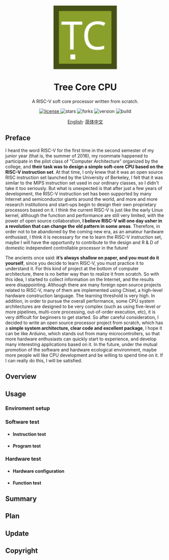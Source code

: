 <p align="center">
    <img width="200px" src="./.images/tree_core_logo.svg" align="center" alt="Tree Core CPU" />
    <h1 align="center">Tree Core CPU</h1>
    <p align="center">A RISC-V soft core processor written from scratch.</p>
</p>
<p align="center">
    <a href="./LICENSE">
        <img alt="license" src="https://img.shields.io/github/license/microdynamics-cpu/tree_core_cpu.svg" />
    </a>
    <img alt="stars" src="https://img.shields.io/github/stars/microdynamics-cpu/tree_core_cpu.svg" />
    <img alt="forks" src="https://img.shields.io/github/forks/microdynamics-cpu/tree_core_cpu.svg" />
    <img alt="version" src="https://img.shields.io/badge/version-1.0.0-FF69B4.svg" />
    <img alt="build" src="https://travis-ci.org/microdynamics-cpu/tree_core_cpu.svg?branch=main" />
</p>

<p align="center">
    <a href="./README.md">English</a>·
    <a href="./README_zh-CN.md">简体中文</a>
</p>

## Preface

I heard the word RISC-V for the first time in the second semester of my junior year (that is, the summer of 2016), my roommate happened to participate in the pilot class of "Computer Architecture" organized by the college, and **their task was to design a simple soft-core CPU based on the RISC-V instruction set**. At that time, I only knew that it was an open source RISC instruction set launched by the University of Berkeley, I felt that it was similar to the MIPS instruction set used in our ordinary classes, so I didn't take it too seriously. But what is unexpected is that after just a few years of development, the RISC-V instruction set has been supported by many Internet and semiconductor giants around the world, and more and more research institutions and start-ups begin to design their own proprietary processors based on it. I think the current RISC-V is just like the early Linux kernel, although the function and performance are still very limited, with the power of open source collaboration, **I believe RISC-V will one day usher in a revolution that can change the old pattern in some areas**. Therefore, in order not to be abandoned by the coming new era, as an amateur hardware enthusiast, I think it is necessary for me to learn the RISC-V instruction set, maybe I will have the opportunity to contribute to the design and R & D of domestic independent controllable processor in the future!

The ancients once said: **it’s always shallow on paper, and you must do it yourself**, since you decide to learn RISC-V, you must practice it to understand it. For this kind of project at the bottom of computer architecture, there is no better way than to realize it from scratch. So with this idea, I started to collect information on the Internet, and the results were disappointing. Although there are many foreign open source projects related to RISC-V, many of them are implemented using Chisel, a high-level hardware construction language. The learning threshold is very high. In addition, in order to pursue the overall performance, some CPU system architectures are designed to be very complex (such as using five-level or more pipelines, multi-core processing, out-of-order execution, etc), it is very difficult for beginners to get started. So after careful consideration,  I decided to write an open source processor project from scratch, which has a **simple system architecture, clear code and excellent package**, I hope it can be like Arduino, which stands out from many microcontrollers, so that more hardware enthusiasts can quickly start to experience, and develop many interesting applications based on it. In the future, under the mutual promotion of the software and hardware ecological environment, maybe more people will like CPU development and be willing to spend time on it. If I can really do this, I will be satisfied.

## Overview

## Usage

### Enviroment setup

### Software test

- #### Instruction test

- #### Program test

### Hardware test

- #### Hardware configuration

- #### Function test

## Summary

## Plan

## Update

## Copyright

